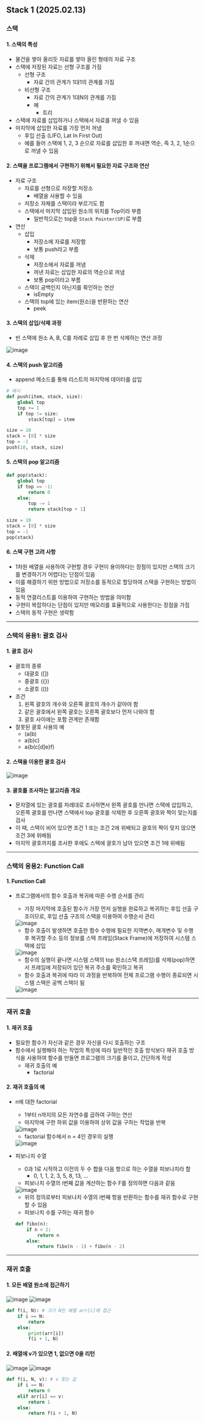## Stack 1 (2025.02.13)

### 스택

#### 1. 스택의 특성

- 물건을 쌓아 올리듯 자료를 쌓아 올린 형태의 자료 구조
- 스택에 저장된 자료는 선형 구조를 가짐
    - 선형 구조
        - 자료 간의 관계가 1대1의 관계를 가짐
    - 비선형 구조
        - 자료 간의 관계가 1대N의 관계를 가짐
        - 예
            - 트리
- 스택에 자료를 삽입하거나 스택에서 자료를 꺼낼 수 있음
- 마지막에 삽입한 자료를 가장 먼저 꺼냄
    - 후입 선출 (LIFO, Lat In First Out)
    - 예를 들어 스택에 1, 2, 3 순으로 자료를 삽입한 후 꺼내면 역순, 즉 3, 2, 1순으로 꺼낼 수 있음

#### 2. 스택을 프로그램에서 구현하기 위해서 필요한 자료 구조와 연산

- 자료 구조
    - 자료를 선형으로 저장할 저장소
        - 배열을 사용할 수 있음
    - 저장소 자체를 스택이라 부르기도 함
    - 스택에서 마지막 삽입된 원소의 위치를 Top이라 부름
        - 일반적으로는 top을 `Stack Pointer(SP)`로 부름
- 연산
    - 삽입
        - 저장소에 자료를 저장함
        - 보통 push라고 부름
    - 삭제
        - 저장소에서 자료를 꺼냄
        - 꺼낸 자료는 삽입한 자료의 역순으로 꺼냄
        - 보통 pop이라고 부름
    - 스택이 공백인지 아닌지를 확인하는 연산
        - isEmpty
    - 스택의 top에 있는 item(원소)을 반환하는 연산
        - peek

#### 3. 스택의 삽입/삭제 과정

- 빈 스택에 원소 A, B, C를 차례로 삽입 후 한 번 삭제하는 연산 과정

<img src="image/0213/0213_1.png" alt="image" align="center">

#### 4. 스택의 push 알고리즘

- append 메소드를 통해 리스트의 마지막에 데이터를 삽입

```python
# 예시
def push(item, stack, size):
    global top
    top += 1
    if top != size:
        stack[top] = item

size = 10
stack = [0] * size
top = -1
push(10, stack, size)
```

#### 5. 스택의 pop 알고리즘

```python
def pop(stack):
    global top
    if top == -1:
        return 0
    else:
        top -= 1
        return stack[top + 1]

size = 10
stack = [0] * size
top = -1
pop(stack)
```

#### 6. 스택 구현 고려 사항

- 1차원 배열을 사용하여 구현할 경우 구현이 용이하다는 장점이 있지만 스택의 크기를 변경하기가 어렵다는 단점이 있음
- 이를 해결하기 위한 방법으로 저장소를 동적으로 할당하여 스택을 구현하는 방법이 있음
- 동적 연결리스트를 이용하여 구현하는 방법을 의미함
- 구현이 복잡하다는 단점이 있지만 메모리를 효율적으로 사용한다는 장점을 가짐
- 스택의 동적 구현은 생략함

---

### 스택의 응용1: 괄호 검사

#### 1. 괄호 검사

- 괄호의 종류
    - 대괄호 ([])
    - 중괄호 ({})
    - 소괄호 (())
- 조건
    1. 왼쪽 괄호의 개수와 오른쪽 괄호의 개수가 같아야 함
    2. 같은 괄호에서 왼쪽 괄호는 오른쪽 괄호보다 먼저 나와야 함
    3. 괄호 사이에는 포함 관계만 존재함
- 잘못된 괄호 사용의 예
    - (a(b)
    - a(b)c)
    - a{b(c[d]e}f)

#### 2. 스택을 이용한 괄호 검사

<img src="image/0213/0213_2.png" alt="image" align="center">

#### 3. 괄호를 조사하는 알고리즘 개요

- 문자열에 있는 괄호를 차례대로 조사하면서 왼쪽 괄호를 만나면 스택에 삽입하고, 오른쪽 괄호를 만나면 스택에서 top 괄호를 삭제한 후 오른쪽 괄호와 짝이 맞는지를 검사
- 이 때, 스택이 비어 있으면 조건 1 또는 조건 2에 위배되고 괄호의 짝이 맞지 않으면 조건 3에 위배됨
- 마지막 괄호까지를 조사한 후에도 스택에 괄호가 남아 있으면 조건 1에 위배됨

---

### 스택의 응용2: Function Call

#### 1. Function Call

- 프로그램에서의 함수 호출과 복귀에 따른 수행 순서를 관리
    - 가장 마지막에 호출된 함수가 가장 먼저 실행을 완료하고 복귀하는 후입 선출 구조이므로, 후입 선출 구조의 스택을 이용하여 수행순서 관리
    
    <img src="image/0213/0213_3.png" alt="image" align="center">
    
    - 함수 호출이 발생하면 호출한 함수 수행에 필요한 지역변수, 매개변수 및 수행 후 복귀할 주소 등의 정보를 스택 프레임(Stack Frame)에 저장하여 시스템 스택에 삽입
    
    <img src="image/0213/0213_4.png" alt="image" align="center">
    
    - 함수의 실행이 끝나면 시스템 스택의 top 원소(스택 프레임)를 삭제(pop)하면서 프레임에 저장되어 있던 복귀 주소를 확인하고 복귀
    - 함수 호출과 복귀에 따라 이 과정을 반복하여 전체 프로그램 수행이 종료되면 시스템 스택은 공백 스택이 됨
    
    <img src="image/0213/0213_5.png" alt="image" align="center">
    

---

### 재귀 호출

#### 1. 재귀 호출

- 필요한 함수가 자신과 같은 경우 자신을 다시 호출하는 구조
- 함수에서 실행해야 하는 작업의 특성에 따라 일반적인 호출 방식보다 재귀 호출 방식을 사용하여 함수를 만들면 프로그램의 크기를 줄이고, 간단하게 작성
    - 재귀 호출의 예
        - factorial

#### 2. 재귀 호출의 예

- n에 대한 factorial
    - 1부터 n까지의 모든 자연수를 곱하여 구하는 연산
    - 마지막에 구한 하위 값을 이용하여 상위 값을 구하는 작업을 반복
    
    <img src="image/0213/0213_6.png" alt="image" align="center">
    
    - factorial 함수에서 n = 4인 경우의 실행
    
    <img src="image/0213/0213_7.png" alt="image" align="center">
    

- 피보나치 수열
    - 0과 1로 시작하고 이전의 두 수 합을 다음 항으로 하는 수열을 피보나치라 함
        - 0, 1, 1, 2, 3, 5, 8, 13, …
    - 피보나치 수열의 i번째 값을 계산하는 함수 F를 정의하면 다음과 같음
    
    <img src="image/0213/0213_8.png" alt="image" align="center">
    
    - 위의 정의로부터 피보나치 수열의 i번째 항을 반환하는 함수를 재귀 함수로 구현할 수 있음
    - 피보나치 수를 구하는 재귀 함수
    
    ```python
    def fibo(n):
        if n < 2:
            return n
        else:
            return fibo(n - 1) + fibo(n - 2)
    ```
    

---

### 재귀 호출

#### 1. 모든 배열 원소에 접근하기

<img src="image/0213/0213_9.png" alt="image" align="center">

<img src="image/0213/0213_10.png" alt="image" align="center">

```python
def f(i, N): # 크기 N인 배열 arr[i]에 접근
    if i == N:
        return
    else:
        print(arr[i])
        f(i + 1, N)
```

#### 2. 배열에 v가 있으면 1, 없으면 0을 리턴

<img src="image/0213/0213_11.png" alt="image" align="center">

<img src="image/0213/0213_12.png" alt="image" align="center">

```python
def f(i, N, v): # v 찾는 값
    if i == N:
        return 0
    elif arr[i] == v:
        return 1
    else:
        return f(i + 1, N)
```
